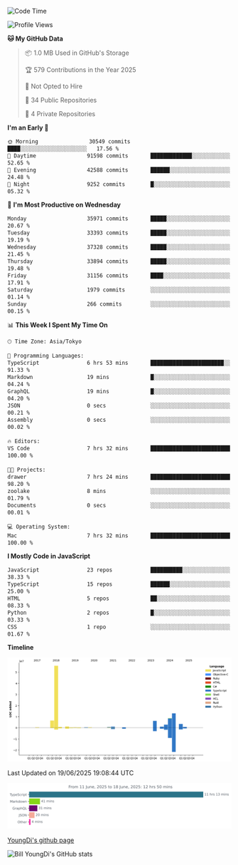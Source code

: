 <!--START_SECTION:waka-->
![Code Time](http://img.shields.io/badge/Code%20Time-1%2C336%20hrs%2015%20mins-blue)

![Profile Views](http://img.shields.io/badge/Profile%20Views-1-blue)

**🐱 My GitHub Data** 

> 📦 1.0 MB Used in GitHub's Storage 
 > 
> 🏆 579 Contributions in the Year 2025
 > 
> 🚫 Not Opted to Hire
 > 
> 📜 34 Public Repositories 
 > 
> 🔑 4 Private Repositories 
 > 
**I'm an Early 🐤** 

```text
🌞 Morning                30549 commits       ████░░░░░░░░░░░░░░░░░░░░░   17.56 % 
🌆 Daytime                91598 commits       █████████████░░░░░░░░░░░░   52.65 % 
🌃 Evening                42588 commits       ██████░░░░░░░░░░░░░░░░░░░   24.48 % 
🌙 Night                  9252 commits        █░░░░░░░░░░░░░░░░░░░░░░░░   05.32 % 
```
📅 **I'm Most Productive on Wednesday** 

```text
Monday                   35971 commits       █████░░░░░░░░░░░░░░░░░░░░   20.67 % 
Tuesday                  33393 commits       █████░░░░░░░░░░░░░░░░░░░░   19.19 % 
Wednesday                37328 commits       █████░░░░░░░░░░░░░░░░░░░░   21.45 % 
Thursday                 33894 commits       █████░░░░░░░░░░░░░░░░░░░░   19.48 % 
Friday                   31156 commits       ████░░░░░░░░░░░░░░░░░░░░░   17.91 % 
Saturday                 1979 commits        ░░░░░░░░░░░░░░░░░░░░░░░░░   01.14 % 
Sunday                   266 commits         ░░░░░░░░░░░░░░░░░░░░░░░░░   00.15 % 
```


📊 **This Week I Spent My Time On** 

```text
🕑︎ Time Zone: Asia/Tokyo

💬 Programming Languages: 
TypeScript               6 hrs 53 mins       ███████████████████████░░   91.33 % 
Markdown                 19 mins             █░░░░░░░░░░░░░░░░░░░░░░░░   04.24 % 
GraphQL                  19 mins             █░░░░░░░░░░░░░░░░░░░░░░░░   04.20 % 
JSON                     0 secs              ░░░░░░░░░░░░░░░░░░░░░░░░░   00.21 % 
Assembly                 0 secs              ░░░░░░░░░░░░░░░░░░░░░░░░░   00.02 % 

🔥 Editors: 
VS Code                  7 hrs 32 mins       █████████████████████████   100.00 % 

🐱‍💻 Projects: 
drawer                   7 hrs 24 mins       █████████████████████████   98.20 % 
zoolake                  8 mins              ░░░░░░░░░░░░░░░░░░░░░░░░░   01.79 % 
Documents                0 secs              ░░░░░░░░░░░░░░░░░░░░░░░░░   00.01 % 

💻 Operating System: 
Mac                      7 hrs 32 mins       █████████████████████████   100.00 % 
```

**I Mostly Code in JavaScript** 

```text
JavaScript               23 repos            ██████████░░░░░░░░░░░░░░░   38.33 % 
TypeScript               15 repos            ██████░░░░░░░░░░░░░░░░░░░   25.00 % 
HTML                     5 repos             ██░░░░░░░░░░░░░░░░░░░░░░░   08.33 % 
Python                   2 repos             █░░░░░░░░░░░░░░░░░░░░░░░░   03.33 % 
CSS                      1 repo              ░░░░░░░░░░░░░░░░░░░░░░░░░   01.67 % 
```



**Timeline**

![Lines of Code chart](https://raw.githubusercontent.com/Youngdi/Youngdi/master/assets/bar_graph.png)


 Last Updated on 19/06/2025 19:08:44 UTC
<!--END_SECTION:waka-->

![wakatime](./images/stat.svg)

[YoungDi's github page](https://youngdi.github.io)

![Bill YoungDi's GitHub stats](https://github-readme-stats.vercel.app/api?username=youngdi&count_private=true&show_icons=true)
